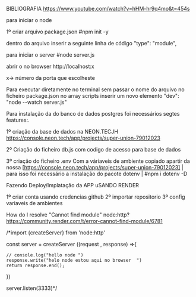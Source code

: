 


BIBLIOGRAFIA 
https://www.youtube.com/watch?v=hHM-hr9q4mo&t=454s

para iniciar o node 

1º criar arquivo  package.json
#npm init -y

dentro do arquivo inserir a seguinte linha de código 
 "type": "module",

 para iniciar o server 
 #node server.js

 abrir o no browser http://localhost:x

 x-> número da porta que escolheste 

 Para executar diretamente no terminal 
 sem passar o nome do arquivo 
 no ficheiro package.json  no array scripts inserir um novo elemento  "dev": "node --watch  server.js"


 Para instalação da do banco de dados postgres foi necessários segtes features:.

 1º criação da base de dados na NEON.TECJH
 https://console.neon.tech/app/projects/super-union-79012023

 2º Criação do ficheiro db.js com codigo de acesso para base de dados 

 3º criação do ficheiro .env Com a váriaveis de ambiente copiado apartir da nossa [https://console.neon.tech/app/projects/super-union-79012023]  | para isso foi necessário a instalação do pacote dotenv | #npm i dotenv -D 

 Fazendo Deploy/Implatação da APP uSANDO RENDER 

 1º criar conta usando credencias github
 2º importar repositorio
 3º config variaveis de ambientes 

 How do I resolve "Cannot find module" node:http?
 https://community.render.com/t/error-cannot-find-module/6781





/*import {createServer} from 'node:http'

const server = createServer ((request , response) =>{

    // console.log("hello node ")
    response.write("helo node estou aqui no browser  ")
    return response.end();
})

server.listen(3333)*/



